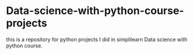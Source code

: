 # Data-science-with-python-course-projects
this is a repository for python projects I did in simplilearn Data science with python course.
